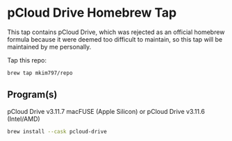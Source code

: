 # pCloud Drive Homebrew Tap

This tap contains pCloud Drive, which was rejected as an official homebrew formula because it were deemed too difficult to maintain, so this tap will be maintained by me personally.

Tap this repo:
```bash
brew tap mkim797/repo
```

## Program(s)

pCloud Drive v3.11.7 macFUSE (Apple Silicon) or pCloud Drive v3.11.6 (Intel/AMD)
```bash
brew install --cask pcloud-drive
```

